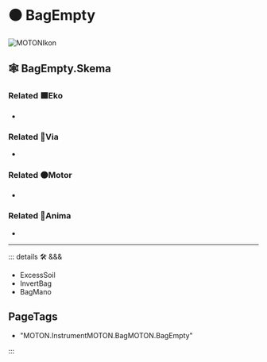 # 🟠 <motor>BagEmpty</motor>

![MOTONIkon](/Ikon/Motor_Ikon.png)

## 🕸 BagEmpty.Skema

### Related 🟩<ekos>Eko</ekos>

-

### Related 🔻<via>Via</via>

-

### Related 🟠<motor>Motor</motor>

-

### Related 💜<anima>Anima</anima>

-

---

<!-- =================================================== -->
<!-- =================================================== -->
<!-- =================================================== -->
<!-- =================================================== -->
<!-- =================================================== -->
::: details 🛠 <dev>&&&</dev>

- ExcessSoil
- InvertBag
- BagMano

<h2>PageTags</h2>

- "MOTON.InstrumentMOTON.BagMOTON.BagEmpty"

:::
